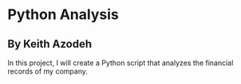 # Python Analysis
## By Keith Azodeh

In this project, I will create a Python script that analyzes the financial records of my company.